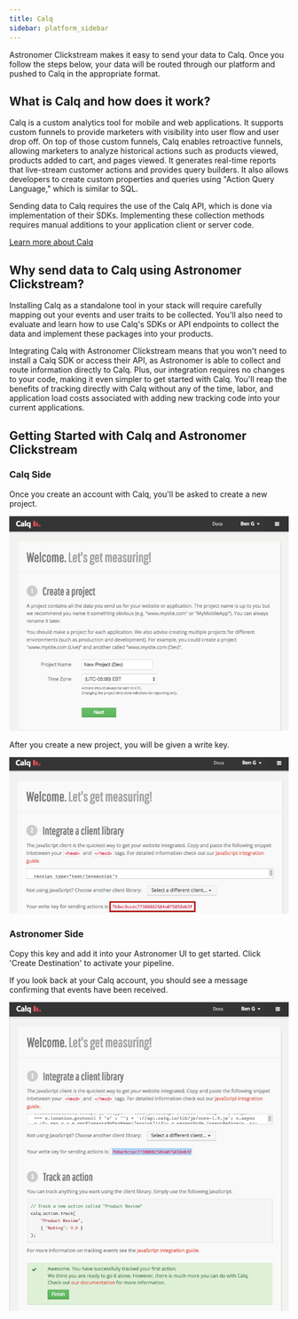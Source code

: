 ```yaml
---
title: Calq
sidebar: platform_sidebar
---
```


Astronomer Clickstream makes it easy to send your data to Calq. Once you follow the steps below, your data will be routed through our platform and pushed to Calq in the appropriate format. 

## What is Calq and how does it work?

Calq is a custom analytics tool for mobile and web applications. It supports custom funnels to provide marketers with visibility into user flow and user drop off. On top of those custom funnels, Calq enables retroactive funnels, allowing marketers to analyze historical actions such as products viewed, products added to cart, and pages viewed. It generates real-time reports that live-stream customer actions and provides query builders. It also allows developers to create custom properties and queries using "Action Query Language," which is similar to SQL.

Sending data to Calq requires the use of the Calq API, which is done via implementation of their SDKs. Implementing these collection methods requires manual additions to your application client or server code.

[Learn more about Calq](https://calq.io/)

## Why send data to Calq using Astronomer Clickstream?

Installing Calq as a standalone tool in your stack will require carefully mapping out your events and user traits to be collected. You'll also need to evaluate and learn how to use Calq's SDKs or API endpoints to collect the data and implement these packages into your products.

Integrating Calq with Astronomer Clickstream means that you won't need to install a Calq SDK or access their API, as Astronomer is able to collect and route information directly to Calq. Plus, our integration requires no changes to your code, making it even simpler to get started with Calq. You'll reap the benefits of tracking directly with Calq without any of the time, labor, and application load costs associated with adding new tracking code into your current applications.

## Getting Started with Calq and Astronomer Clickstream

### Calq Side

Once you create an account with Calq, you'll be asked to create a new project.

![calq1](../../../images/calq1.png)

After you create a new project, you will be given a write key. 

![calq2](../../../images/calq2.png)

### Astronomer Side

Copy this key and add it into your Astronomer UI to get started. Click 'Create Destination' to activate your pipeline.


If you look back at your Calq account, you should see a message confirming that events have been received.

![calq4](../../../images/calq4.png)
